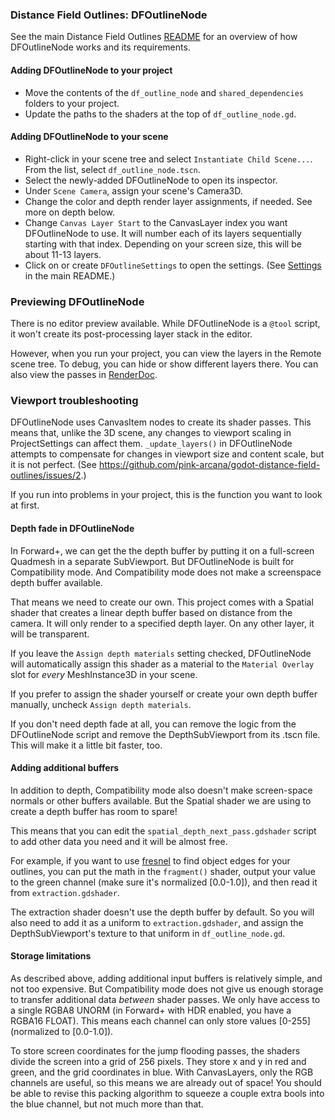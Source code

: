 ### Distance Field Outlines: DFOutlineNode

See the main Distance Field Outlines [README](https://github.com/pink-arcana/godot-distance-field-outlines) for an overview of how DFOutlineNode works and its requirements.

#### Adding DFOutlineNode to your project
- Move the contents of the `df_outline_node` and `shared_dependencies` folders to your project.
- Update the paths to the shaders at the top of `df_outline_node.gd`.

#### Adding DFOutlineNode to your scene
- Right-click in your scene tree and select `Instantiate Child Scene...`. From the list, select `df_outline_node.tscn`.
- Select the newly-added DFOutlineNode to open its inspector.
- Under `Scene Camera`, assign your scene's Camera3D.
- Change the color and depth render layer assignments, if needed. See more on depth below.
- Change `Canvas Layer Start` to the CanvasLayer index you want DFOutlineNode to use. It will number each of its layers sequentially starting with that index. Depending on your screen size, this will be about 11-13 layers.
- Click on or create `DFOutlineSettings` to open the settings. (See [Settings](https://github.com/pink-arcana/godot-distance-field-outlines#settings) in the main README.)


### Previewing DFOutlineNode
There is no editor preview available. While DFOutlineNode is a `@tool` script, it won't create its post-processing layer stack in the editor.

However, when you run your project, you can view the layers in the Remote scene tree. To debug, you can hide or show different layers there. You can also view the passes in [RenderDoc](https://renderdoc.org/).


### Viewport troubleshooting
DFOutlineNode uses CanvasItem nodes to create its shader passes. This means that, unlike the 3D scene, any changes to viewport scaling in ProjectSettings can affect them. `_update_layers()` in DFOutlineNode attempts to compensate for changes in viewport size and content scale, but it is not perfect. (See https://github.com/pink-arcana/godot-distance-field-outlines/issues/2.)

If you run into problems in your project, this is the function you want to look at first.


#### Depth fade in DFOutlineNode
In Forward+, we can get the the depth buffer by putting it on a full-screen Quadmesh in a separate SubViewport. But DFOutlineNode is built for Compatibility mode. And Compatibility mode does not make a screenspace depth buffer available.

That means we need to create our own. This project comes with a Spatial shader that creates a linear depth buffer based on distance from the camera. It will only render to a specified depth layer. On any other layer, it will be transparent.

If you leave the `Assign depth materials` setting checked, DFOutlineNode will automatically assign this shader as a material to the `Material Overlay` slot for *every* MeshInstance3D in your scene.

If you prefer to assign the shader yourself or create your own depth buffer manually, uncheck `Assign depth materials`.

If you don't need depth fade at all, you can remove the logic from the DFOutlineNode script and remove the DepthSubViewport from its .tscn file. This will make it a little bit faster, too.


#### Adding additional buffers
In addition to depth, Compatibility mode also doesn't make screen-space normals or other buffers available. But the Spatial shader we are using to create a depth buffer has room to spare!

This means that you can edit the `spatial_depth_next_pass.gdshader` script to add other data you need and it will be almost free.

For example, if you want to use [fresnel](https://godotshaders.com/snippet/fresnel/) to find object edges for your outlines, you can put the math in the `fragment()` shader, output your value to the green channel (make sure it's normalized \[0.0-1.0\]), and then read it from `extraction.gdshader`.

The extraction shader doesn't use the depth buffer by default. So you will also need to add it as a uniform to `extraction.gdshader`, and assign the DepthSubViewport's texture to that uniform in `df_outline_node.gd`.


#### Storage limitations
As described above, adding additional input buffers is relatively simple, and not too expensive. But Compatibility mode does not give us enough storage to transfer additional data *between* shader passes. We only have access to a single RGBA8 UNORM (in Forward+ with HDR enabled, you have a RGBA16 FLOAT). This means each channel can only store values [0-255] (normalized to [0.0-1.0]).

To store screen coordinates for the jump flooding passes, the shaders divide the screen into a grid of 256 pixels. They store x and y in red and green, and the grid coordinates in blue. With CanvasLayers, only the RGB channels are useful, so this means we are already out of space! You should be able to revise this packing algorithm to squeeze a couple extra bools into the blue channel, but not much more than that.
